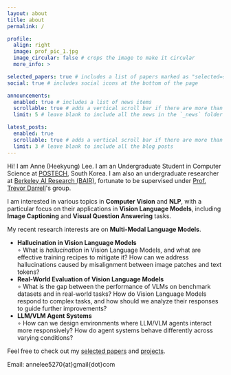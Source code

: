 ```yaml
---
layout: about
title: about
permalink: /

profile:
  align: right
  image: prof_pic_1.jpg
  image_circular: false # crops the image to make it circular
  more_info: >

selected_papers: true # includes a list of papers marked as "selected={true}"
social: true # includes social icons at the bottom of the page

announcements:
  enabled: true # includes a list of news items
  scrollable: true # adds a vertical scroll bar if there are more than 3 news items
  limit: 5 # leave blank to include all the news in the `_news` folder

latest_posts:
  enabled: true
  scrollable: true # adds a vertical scroll bar if there are more than 3 new posts items
  limit: 3 # leave blank to include all the blog posts
---
```


Hi! I am Anne (Heekyung) Lee. I am an Undergraduate Student in Computer Science at [POSTECH](https://www.postech.ac.kr/eng/), South Korea. I am also an undergraduate researcher at [Berkeley AI Research (BAIR)](https://bair.berkeley.edu/), fortunate to be supervised under [Prof. Trevor Darrell](https://people.eecs.berkeley.edu/~trevor/)'s group.

I am interested in various topics in <b>Computer Vision</b> and <b>NLP</b>, with a particular focus on their applications in <b>Vision Language Models</b>, including <b>Image Captioning</b> and <b>Visual Question Answering</b> tasks.

My recent research interests are on <b>Multi-Modal Language Models</b>. 
<ul>
  <li><strong>Hallucination in Vision Language Models</strong><br>
    ∘ What is <i>hallucination</i> in Vision Language Models, and what are effective training recipes to mitigate it? How can we address hallucinations caused by misalignment between image patches and text tokens?
  </li>
  <li><strong>Real-World Evaluation of Vision Language Models</strong><br>
      ∘ What is the gap between the performance of VLMs on benchmark datasets and in real-world tasks? How do Vision Language Models respond to complex tasks, and how should we analyze their responses to guide further improvements?
  </li>
  <li><strong>LLM/VLM Agent Systems</strong><br>
      ∘ How can we design environments where LLM/VLM agents interact more responsively? How do agent systems behave differently across varying conditions?
  </li>
</ul>

Feel free to check out my [selected papers](/papers/) and [projects](/projects/).

Email: annelee5270{at}gmail{dot}com